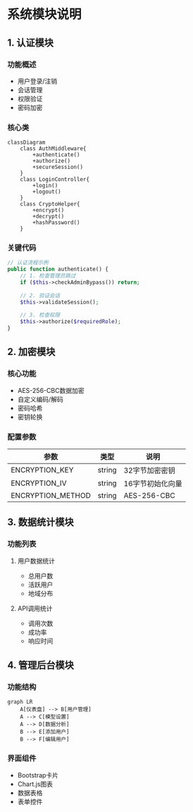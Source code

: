 # 系统模块说明

## 1. 认证模块

### 功能概述
- 用户登录/注销
- 会话管理
- 权限验证
- 密码加密

### 核心类
```mermaid
classDiagram
    class AuthMiddleware{
        +authenticate()
        +authorize()
        +secureSession()
    }
    class LoginController{
        +login()
        +logout()
    }
    class CryptoHelper{
        +encrypt()
        +decrypt()
        +hashPassword()
    }
```

### 关键代码
```php
// 认证流程示例
public function authenticate() {
    // 1. 检查管理员跳过
    if ($this->checkAdminBypass()) return;
    
    // 2. 验证会话
    $this->validateSession();
    
    // 3. 检查权限
    $this->authorize($requiredRole);
}
```

## 2. 加密模块

### 核心功能
- AES-256-CBC数据加密
- 自定义编码/解码
- 密码哈希
- 密钥轮换

### 配置参数
| 参数 | 类型 | 说明 |
|------|------|------|
| ENCRYPTION_KEY | string | 32字节加密密钥 |
| ENCRYPTION_IV | string | 16字节初始化向量 |
| ENCRYPTION_METHOD | string | AES-256-CBC |

## 3. 数据统计模块

### 功能列表
1. 用户数据统计
   - 总用户数
   - 活跃用户
   - 地域分布

2. API调用统计
   - 调用次数
   - 成功率
   - 响应时间

## 4. 管理后台模块

### 功能结构
```mermaid
graph LR
    A[仪表盘] --> B[用户管理]
    A --> C[模型设置]
    A --> D[数据分析]
    B --> E[添加用户]
    B --> F[编辑用户]
```

### 界面组件
- Bootstrap卡片
- Chart.js图表
- 数据表格
- 表单控件
